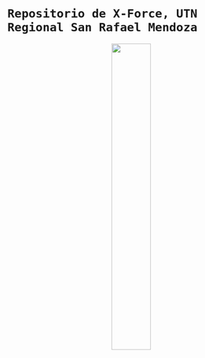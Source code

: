 # `Repositorio de X-Force, UTN Regional San Rafael Mendoza`

<div align="center">
<img src="https://github.com/jeroalvarez1/X-Force_2023/blob/master/logo_xforce.png" align="center" style="width: 40%" />
</div>


